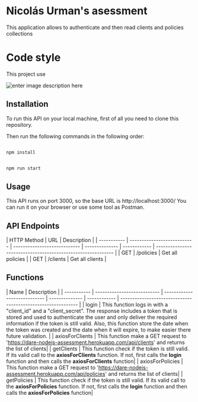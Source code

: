 # Nicolás Urman's asessment

This application allows to authenticate and then read clients and policies collections

#  Code style

  

This project use

  ![enter image description here](https://camo.githubusercontent.com/d0f65430681b67b7104f6130ada8c098ec5f66ba/68747470733a2f2f696d672e736869656c64732e696f2f62616467652f636f64652532307374796c652d7374616e646172642d627269676874677265656e2e7376673f7374796c653d666c6174)

  

##  Installation

  

To run this API on your local machine, first of all you need to clone this repository.

Then run the following commands in the following order:

  

```bash

npm install

```

```bash

npm run start

```

  

##  Usage

  

This API runs on port 3000, so the base URL is http://localhost:3000/
You can run it on your browser or use some tool as Postman.

## API Endpoints

| HTTP Method | URL                         | Description                                                  |
| ----------- | --------------------------- | ---------------------------- | -------------- | ------------ | ------------------------------------------------------------ |
| GET         | /policies              |  Get all policies       |
| GET        | /clients               | Get all clients |


##  Functions


| Name |  Description                                                  |
| ----------- | --------------------------- | ---------------------------- | -------------- | ------------ | ------------------------------------------------------------ |
| login         |  This function logs in with a "client_id" and a "client_secret". The response includes a token that is stored and used to authenticate the user and only deliver the required information if the token is still valid. Also, this function store the date when the token was created and the date when it will expire, to make easier there future validation.        |
| axiosForClients        | This function make a GET request to 'https://dare-nodejs-assessment.herokuapp.com/api/clients' and returns the list of clients|
| getClients        | This function check if the token is still valid. If its valid call to the **axiosForClients** function. If not, first calls the **login** function and then calls the **axiosForClients** function|
| axiosForPolicies        | This function make a GET request to 'https://dare-nodejs-assessment.herokuapp.com/api/policies' and returns the list of clients|
| getPolicies        | This function check if the token is still valid. If its valid call to the **axiosForPolicies** function. If not, first calls the **login** function and then calls the **axiosForPolicies** function|

  

